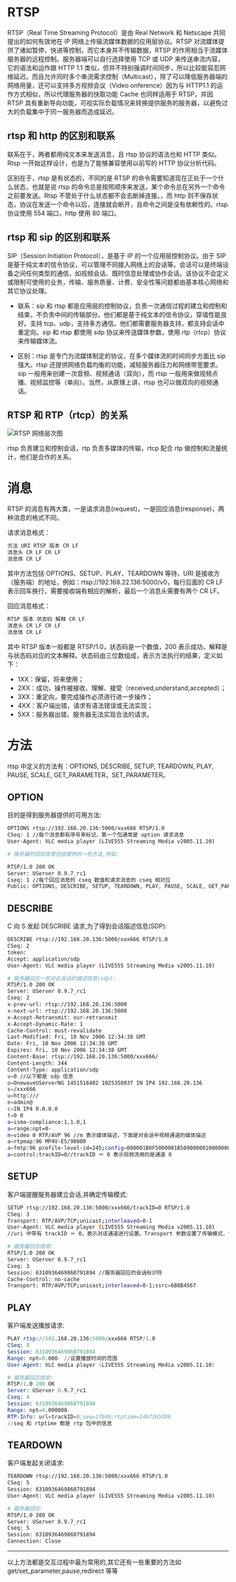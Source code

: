 # RTSP

RTSP（Real Time Streaming Protocol）是由 Real Network 和 Netscape 共同提出的如何有效地在 IP 网络上传输流媒体数据的应用层协议。RTSP 对流媒体提供了诸如暂停，快进等控制，而它本身并不传输数据，RTSP 的作用相当于流媒体服务器的远程控制。服务器端可以自行选择使用 TCP 或 UDP 来传送串流内容，它的语法和运作跟 HTTP 1.1 类似，但并不特别强调时间同步，所以比较能容忍网络延迟。而且允许同时多个串流需求控制（Multicast），除了可以降低服务器端的网络用量，还可以支持多方视频会议（Video onference）因为与 HTTP1.1 的运作方式相似，所以代理服务器的快取功能 Cache 也同样适用于 RTSP，并因 RTSP 具有重新导向功能，可视实际负载情况来转换提供服务的服务器，以避免过大的负载集中于同一服务器而造成延迟。

## rtsp 和 http 的区别和联系

联系在于，两者都用纯文本来发送消息，且 rtsp 协议的语法也和 HTTP 类似。Rtsp 一开始这样设计，也是为了能够兼容使用以前写的 HTTP 协议分析代码。

区别在于，rtsp 是有状态的，不同的是 RTSP 的命令需要知道现在正处于一个什么状态，也就是说 rtsp 的命令总是按照顺序来发送，某个命令总在另外一个命令之前要发送。Rtsp 不管处于什么状态都不会去断掉连接。，而 http 则不保存状态，协议在发送一个命令以后，连接就会断开，且命令之间是没有依赖性的。rtsp 协议使用 554 端口，http 使用 80 端口。

## rtsp 和 sip 的区别和联系

SIP（Session Initiation Protocol），是基于 IP 的一个应用层控制协议。由于 SIP 是基于纯文本的信令协议，可以管理不同接入网络上的会话等。会话可以是终端设备之间任何类型的通信，如视频会话、既时信息处理或协作会话。该协议不会定义或限制可使用的业务，传输、服务质量、计费、安全性等问题都由基本核心网络和其它协议处理。

- 联系：sip 和 rtsp 都是应用层的控制协议，负责一次通信过程的建立和控制和结束，不负责中间的传输部分。他们都是基于纯文本的信令协议，穿墙性能良好。支持 tcp、udp，支持多方通信。他们都需要服务器支持，都支持会话中重定向。sip 和 rtsp 都使用 sdp 协议来传送媒体参数，使用 rtp（rtcp）协议来传输媒体流。

- 区别：rtsp 是专门为流媒体制定的协议，在多个媒体流的时间同步方面比 sip 强大。rtsp 还提供网络负载均衡的功能，减轻服务器压力和网络带宽要求。sip 一般用来创建一次音频、视频通话（双向），而 rtsp 一般用来做视频点播、视频监控等（单向）。当然，从原理上讲，rtsp 也可以做双向的视频通话。

## RTSP 和 RTP（rtcp）的关系

![RTSP 网络层次图](https://s2.ax1x.com/2020/02/10/151agH.png)

rtsp 负责建立和控制会话，rtp 负责多媒体的传输，rtcp 配合 rtp 做控制和流量统计，他们是合作的关系。

# 消息

RTSP 的消息有两大类，一是请求消息(request)，一是回应消息(response)，两种消息的格式不同。

请求消息格式：

```s
方法 URI RTSP 版本 CR LF
消息头 CR LF CR LF
消息体 CR LF
```

其中方法包括 OPTIONS、SETUP、PLAY、TEARDOWN 等待，URI 是接收方（服务端）的地址，例如：rtsp://192.168.22.136:5000/v0，每行后面的 CR LF 表示回车换行，需要接收端有相应的解析，最后一个消息头需要有两个 CR LF。

回应消息格式：

```s
RTSP 版本 状态码 解释 CR LF
消息头 CR LF CR LF
消息体 CR LF
```

其中 RTSP 版本一般都是 RTSP/1.0，状态码是一个数值，200 表示成功，解释是与状态码对应的文本解释。状态码由三位数组成，表示方法执行的结果，定义如下：

- 1XX：保留，将来使用；
- 2XX：成功，操作被接收、理解、接受（received,understand,accepted）；
- 3XX：重定向，要完成操作必须进行进一步操作；
- 4XX：客户端出错，请求有语法错误或无法实现；
- 5XX：服务器出错，服务器无法实现合法的请求。

# 方法

rtsp 中定义的方法有：OPTIONS, DESCRIBE, SETUP, TEARDOWN, PLAY, PAUSE, SCALE, GET_PARAMETER，SET_PARAMETER。

## OPTION

目的是得到服务器提供的可用方法:

```sh
OPTIONS rtsp://192.168.20.136:5000/xxx666 RTSP/1.0
CSeq: 1 //每个消息都有序号来标记，第一个包通常是 option 请求消息
User-Agent: VLC media player (LIVE555 Streaming Media v2005.11.10)

# 服务器的回应信息包括提供的一些方法,例如:

RTSP/1.0 200 OK
Server: UServer 0.9.7_rc1
Cseq: 1 //每个回应消息的 cseq 数值和请求消息的 cseq 相对应
Public: OPTIONS, DESCRIBE, SETUP, TEARDOWN, PLAY, PAUSE, SCALE, GET_PARAMETER //服务器提供的可用的方法
```

## DESCRIBE

C 向 S 发起 DESCRIBE 请求,为了得到会话描述信息(SDP):

```sh
DESCRIBE rtsp://192.168.20.136:5000/xxx666 RTSP/1.0
CSeq: 2
token:
Accept: application/sdp
User-Agent: VLC media player (LIVE555 Streaming Media v2005.11.10)

# 服务器回应一些对此会话的描述信息(sdp):
RTSP/1.0 200 OK
Server: UServer 0.9.7_rc1
Cseq: 2
x-prev-url: rtsp://192.168.20.136:5000
x-next-url: rtsp://192.168.20.136:5000
x-Accept-Retransmit: our-retransmit
x-Accept-Dynamic-Rate: 1
Cache-Control: must-revalidate
Last-Modified: Fri, 10 Nov 2006 12:34:38 GMT
Date: Fri, 10 Nov 2006 12:34:38 GMT
Expires: Fri, 10 Nov 2006 12:34:38 GMT
Content-Base: rtsp://192.168.20.136:5000/xxx666/
Content-Length: 344
Content-Type: application/sdp
v=0 //以下都是 sdp 信息
o=OnewaveUServerNG 1451516402 1025358037 IN IP4 192.168.20.136
s=/xxx666
u=http:///
e=admin@
c=IN IP4 0.0.0.0
t=0 0
a=isma-compliance:1,1.0,1
a=range:npt=0-
m=video 0 RTP/AVP 96 //m 表示媒体描述，下面是对会话中视频通道的媒体描述
a=rtpmap:96 MP4V-ES/90000
a=fmtp:96 profile-level-id=245;config=000001B0F5000001B509000001000000012000C888B0E0E0FA62D089028307
a=control:trackID=0//trackID ＝ 0 表示视频流用的是通道 0
```

## SETUP

客户端提醒服务器建立会话,并确定传输模式:

```sh
SETUP rtsp://192.168.20.136:5000/xxx666/trackID=0 RTSP/1.0
CSeq: 3
Transport: RTP/AVP/TCP;unicast;interleaved=0-1
User-Agent: VLC media player (LIVE555 Streaming Media v2005.11.10)
//uri 中带有 trackID ＝ 0，表示对该通道进行设置。Transport 参数设置了传输模式，包的结构。接下来的数据包头部第二个字节位置就是 interleaved，它的值是每个通道都不同的，trackID ＝ 0 的 interleaved 值有两个 0 或 1，0 表示 rtp 包，1 表示 rtcp 包，接受端根据 interleaved 的值来区别是哪种数据包。

# 服务器回应信息:
RTSP/1.0 200 OK
Server: UServer 0.9.7_rc1
Cseq: 3
Session: 6310936469860791894 //服务器回应的会话标识符
Cache-Control: no-cache
Transport: RTP/AVP/TCP;unicast;interleaved=0-1;ssrc=6B8B4567
```

## PLAY

客户端发送播放请求:

```s
PLAY rtsp://192.168.20.136:5000/xxx666 RTSP/1.0
CSeq: 4
Session: 6310936469860791894
Range: npt=0.000- //设置播放时间的范围
User-Agent: VLC media player (LIVE555 Streaming Media v2005.11.10)

# 服务器回应信息:
RTSP/1.0 200 OK
Server: UServer 0.9.7_rc1
Cseq: 4
Session: 6310936469860791894
Range: npt=0.000000-
RTP-Info: url=trackID=0;seq=17040;rtptime=1467265309
//seq 和 rtptime 都是 rtp 包中的信息
```

## TEARDOWN

客户端发起关闭请求:

```sh
TEARDOWN rtsp://192.168.20.136:5000/xxx666 RTSP/1.0
CSeq: 5
Session: 6310936469860791894
User-Agent: VLC media player (LIVE555 Streaming Media v2005.11.10)

# 服务器回应:
RTSP/1.0 200 OK
Server: UServer 0.9.7_rc1
Cseq: 5
Session: 6310936469860791894
Connection: Close
```

---

以上方法都是交互过程中最为常用的,其它还有一些重要的方法如 get/set_parameter,pause,redirect 等等

